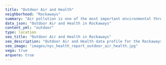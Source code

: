 ```yaml
---
title: "Outdoor Air and Health"
neighborhood: "Rockaways"
summary: "Air pollution is one of the most important environmental threats to urban populations and while all people are exposed, pollutant emissions, levels of exposure, and population vulnerability vary across neighborhoods. Exposures to common air pollutants have been linked to respiratory and cardiovascular diseases, cancers, and premature deaths."
data_json: "Outdoor Air and Health in Rockaways"
content_yml: "outdoor"
type: location
seo_title: "Outdoor Air and Health in Rockaways"
seo_description: "Outdoor Air and Health data profile for the Rockaways neighborhood of NYC."
seo_image: "images/nyc_health_report_outdoor_air_health.jpg"
vega: true
arquero: true
---
```

